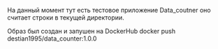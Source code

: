 На данный момент тут есть тестовое приложение Data_coutner
оно считает строки в текущей директории. 


Образ был создан и запушен на DockerHub
docker push destian1995/data_counter:1.0.0

